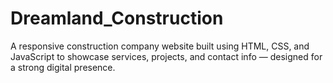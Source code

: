 # Dreamland_Construction
A responsive construction company website built using HTML, CSS, and JavaScript to showcase services, projects, and contact info — designed for a strong digital presence. 
